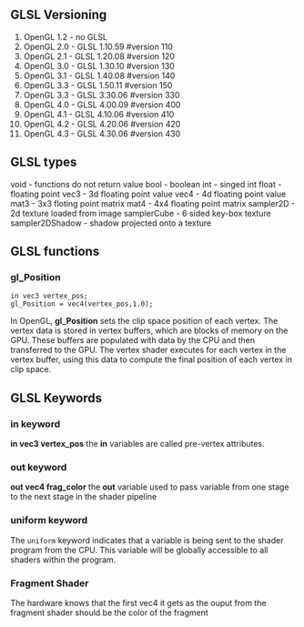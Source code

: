 ## GLSL Versioning

1. OpenGL 1.2 - no GLSL
2. OpenGL 2.0 - GLSL 1.10.59 #version 110
3. OpenGL 2.1 - GLSL 1.20.08 #version 120
4. OpenGL 3.0 - GLSL 1.30.10 #version 130
5. OpenGL 3.1 - GLSL 1.40.08 #version 140
6. OpenGL 3.3 - GLSL 1.50.11 #version 150
7. OpenGL 3.3 - GLSL 3.30.06 #version 330
8. OpenGL 4.0 - GLSL 4.00.09 #version 400
9. OpenGL 4.1 - GLSL 4.10.06 #version 410
10. OpenGL 4.2 - GLSL 4.20.06 #version 420
11. OpenGL 4.3 - GLSL 4.30.06 #version 430


## GLSL types

void - functions do not return value
bool - boolean
int  - singed int
float - floating point
vec3 - 3d floating point value
vec4 - 4d floating point value
mat3 - 3x3 floting point matrix
mat4 - 4x4 floating point matrix
sampler2D - 2d texture loaded from image
samplerCube - 6 sided key-box texture
sampler2DShadow - shadow projected onto a texture

## GLSL functions

### gl_Position

```
in vec3 vertex_pos;
gl_Position = vec4(vertex_pos,1.0); 

```  

In OpenGL, **gl_Position** sets the clip space position of each vertex. The vertex data is stored in vertex buffers, which are blocks of memory on the GPU. These buffers are populated with data by the CPU and then transferred to the GPU. The vertex shader executes for each vertex in the vertex buffer, using this data to compute the final position of each vertex in clip space.


## GLSL Keywords

### in keyword
**in vec3 vertex_pos** the **in** variables are called pre-vertex attributes.

### out keyword

**out vec4 frag_color** the **out** variable used to pass variable from one stage to the next stage in the shader pipeline

### uniform keyword

The `uniform` keyword indicates that a variable is being sent to the shader program from the CPU. This variable will be globally accessible to all shaders within the program.


### Fragment Shader

The hardware knows that the first vec4 it gets as the ouput from the fragment shader should be the color of the fragment


